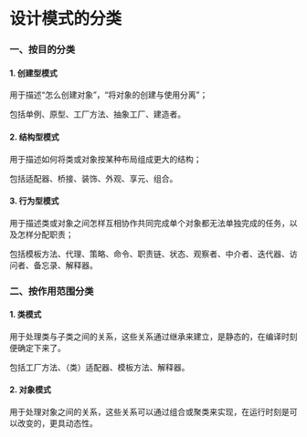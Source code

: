 # 设计模式的分类

### 一、按目的分类

#### 1. 创建型模式

用于描述“怎么创建对象”，“将对象的创建与使用分离”；

包括单例、原型、工厂方法、抽象工厂、建造者。

#### 2. 结构型模式

用于描述如何将类或对象按某种布局组成更大的结构；

包括适配器、桥接、装饰、外观、享元、组合。

#### 3. 行为型模式

用于描述类或对象之间怎样互相协作共同完成单个对象都无法单独完成的任务，以及怎样分配职责；

包括模板方法、代理、策略、命令、职责链、状态、观察者、中介者、迭代器、访问者、备忘录、解释器。

### 二、按作用范围分类

#### 1. 类模式

用于处理类与子类之间的关系，这些关系通过继承来建立，是静态的，在编译时刻便确定下来了。

包括工厂方法、（类）适配器、模板方法、解释器。

#### 2. 对象模式

用于处理对象之间的关系，这些关系可以通过组合或聚类来实现，在运行时刻是可以改变的，更具动态性。